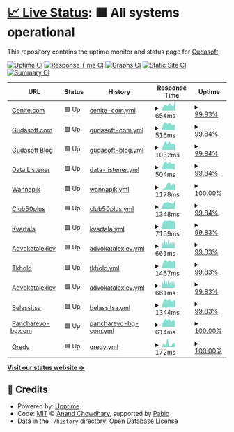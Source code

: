 # [📈 Live Status](https://gudasoft.github.io/upptime): <!--live status--> **🟩 All systems operational**

This repository contains the uptime monitor and status page for [Gudasoft](https://www.gudasoft.com/).

[![Uptime CI](https://github.com/gudasoft/upptime/workflows/Uptime%20CI/badge.svg)](https://github.com/gudasoft/upptime/actions?query=workflow%3A%22Uptime+CI%22)
[![Response Time CI](https://github.com/gudasoft/upptime/workflows/Response%20Time%20CI/badge.svg)](https://github.com/gudasoft/upptime/actions?query=workflow%3A%22Response+Time+CI%22)
[![Graphs CI](https://github.com/gudasoft/upptime/workflows/Graphs%20CI/badge.svg)](https://github.com/gudasoft/upptime/actions?query=workflow%3A%22Graphs+CI%22)
[![Static Site CI](https://github.com/gudasoft/upptime/workflows/Static%20Site%20CI/badge.svg)](https://github.com/gudasoft/upptime/actions?query=workflow%3A%22Static+Site+CI%22)
[![Summary CI](https://github.com/gudasoft/upptime/workflows/Summary%20CI/badge.svg)](https://github.com/gudasoft/upptime/actions?query=workflow%3A%22Summary+CI%22)

<!--start: status pages-->
<!-- This summary is generated by Upptime (https://github.com/upptime/upptime) -->
<!-- Do not edit this manually, your changes will be overwritten -->
<!-- prettier-ignore -->
| URL | Status | History | Response Time | Uptime |
| --- | ------ | ------- | ------------- | ------ |
| <img alt="" src="https://icons.duckduckgo.com/ip3/www.cenite.com.ico" height="13"> [Cenite.com](https://www.cenite.com) | 🟩 Up | [cenite-com.yml](https://github.com/gudasoft/upptime/commits/HEAD/history/cenite-com.yml) | <details><summary><img alt="Response time graph" src="./graphs/cenite-com/response-time-week.png" height="20"> 654ms</summary><br><a href="https://gudasoft.github.io/upptime/history/cenite-com"><img alt="Response time 955" src="https://img.shields.io/endpoint?url=https%3A%2F%2Fraw.githubusercontent.com%2Fgudasoft%2Fupptime%2FHEAD%2Fapi%2Fcenite-com%2Fresponse-time.json"></a><br><a href="https://gudasoft.github.io/upptime/history/cenite-com"><img alt="24-hour response time 861" src="https://img.shields.io/endpoint?url=https%3A%2F%2Fraw.githubusercontent.com%2Fgudasoft%2Fupptime%2FHEAD%2Fapi%2Fcenite-com%2Fresponse-time-day.json"></a><br><a href="https://gudasoft.github.io/upptime/history/cenite-com"><img alt="7-day response time 654" src="https://img.shields.io/endpoint?url=https%3A%2F%2Fraw.githubusercontent.com%2Fgudasoft%2Fupptime%2FHEAD%2Fapi%2Fcenite-com%2Fresponse-time-week.json"></a><br><a href="https://gudasoft.github.io/upptime/history/cenite-com"><img alt="30-day response time 651" src="https://img.shields.io/endpoint?url=https%3A%2F%2Fraw.githubusercontent.com%2Fgudasoft%2Fupptime%2FHEAD%2Fapi%2Fcenite-com%2Fresponse-time-month.json"></a><br><a href="https://gudasoft.github.io/upptime/history/cenite-com"><img alt="1-year response time 955" src="https://img.shields.io/endpoint?url=https%3A%2F%2Fraw.githubusercontent.com%2Fgudasoft%2Fupptime%2FHEAD%2Fapi%2Fcenite-com%2Fresponse-time-year.json"></a></details> | <details><summary><a href="https://gudasoft.github.io/upptime/history/cenite-com">99.83%</a></summary><a href="https://gudasoft.github.io/upptime/history/cenite-com"><img alt="All-time uptime 99.84%" src="https://img.shields.io/endpoint?url=https%3A%2F%2Fraw.githubusercontent.com%2Fgudasoft%2Fupptime%2FHEAD%2Fapi%2Fcenite-com%2Fuptime.json"></a><br><a href="https://gudasoft.github.io/upptime/history/cenite-com"><img alt="24-hour uptime 98.84%" src="https://img.shields.io/endpoint?url=https%3A%2F%2Fraw.githubusercontent.com%2Fgudasoft%2Fupptime%2FHEAD%2Fapi%2Fcenite-com%2Fuptime-day.json"></a><br><a href="https://gudasoft.github.io/upptime/history/cenite-com"><img alt="7-day uptime 99.83%" src="https://img.shields.io/endpoint?url=https%3A%2F%2Fraw.githubusercontent.com%2Fgudasoft%2Fupptime%2FHEAD%2Fapi%2Fcenite-com%2Fuptime-week.json"></a><br><a href="https://gudasoft.github.io/upptime/history/cenite-com"><img alt="30-day uptime 99.76%" src="https://img.shields.io/endpoint?url=https%3A%2F%2Fraw.githubusercontent.com%2Fgudasoft%2Fupptime%2FHEAD%2Fapi%2Fcenite-com%2Fuptime-month.json"></a><br><a href="https://gudasoft.github.io/upptime/history/cenite-com"><img alt="1-year uptime 99.84%" src="https://img.shields.io/endpoint?url=https%3A%2F%2Fraw.githubusercontent.com%2Fgudasoft%2Fupptime%2FHEAD%2Fapi%2Fcenite-com%2Fuptime-year.json"></a></details>
| <img alt="" src="https://icons.duckduckgo.com/ip3/www.gudasoft.com.ico" height="13"> [Gudasoft.com](https://www.gudasoft.com/) | 🟩 Up | [gudasoft-com.yml](https://github.com/gudasoft/upptime/commits/HEAD/history/gudasoft-com.yml) | <details><summary><img alt="Response time graph" src="./graphs/gudasoft-com/response-time-week.png" height="20"> 516ms</summary><br><a href="https://gudasoft.github.io/upptime/history/gudasoft-com"><img alt="Response time 518" src="https://img.shields.io/endpoint?url=https%3A%2F%2Fraw.githubusercontent.com%2Fgudasoft%2Fupptime%2FHEAD%2Fapi%2Fgudasoft-com%2Fresponse-time.json"></a><br><a href="https://gudasoft.github.io/upptime/history/gudasoft-com"><img alt="24-hour response time 517" src="https://img.shields.io/endpoint?url=https%3A%2F%2Fraw.githubusercontent.com%2Fgudasoft%2Fupptime%2FHEAD%2Fapi%2Fgudasoft-com%2Fresponse-time-day.json"></a><br><a href="https://gudasoft.github.io/upptime/history/gudasoft-com"><img alt="7-day response time 516" src="https://img.shields.io/endpoint?url=https%3A%2F%2Fraw.githubusercontent.com%2Fgudasoft%2Fupptime%2FHEAD%2Fapi%2Fgudasoft-com%2Fresponse-time-week.json"></a><br><a href="https://gudasoft.github.io/upptime/history/gudasoft-com"><img alt="30-day response time 524" src="https://img.shields.io/endpoint?url=https%3A%2F%2Fraw.githubusercontent.com%2Fgudasoft%2Fupptime%2FHEAD%2Fapi%2Fgudasoft-com%2Fresponse-time-month.json"></a><br><a href="https://gudasoft.github.io/upptime/history/gudasoft-com"><img alt="1-year response time 518" src="https://img.shields.io/endpoint?url=https%3A%2F%2Fraw.githubusercontent.com%2Fgudasoft%2Fupptime%2FHEAD%2Fapi%2Fgudasoft-com%2Fresponse-time-year.json"></a></details> | <details><summary><a href="https://gudasoft.github.io/upptime/history/gudasoft-com">99.84%</a></summary><a href="https://gudasoft.github.io/upptime/history/gudasoft-com"><img alt="All-time uptime 98.93%" src="https://img.shields.io/endpoint?url=https%3A%2F%2Fraw.githubusercontent.com%2Fgudasoft%2Fupptime%2FHEAD%2Fapi%2Fgudasoft-com%2Fuptime.json"></a><br><a href="https://gudasoft.github.io/upptime/history/gudasoft-com"><img alt="24-hour uptime 98.86%" src="https://img.shields.io/endpoint?url=https%3A%2F%2Fraw.githubusercontent.com%2Fgudasoft%2Fupptime%2FHEAD%2Fapi%2Fgudasoft-com%2Fuptime-day.json"></a><br><a href="https://gudasoft.github.io/upptime/history/gudasoft-com"><img alt="7-day uptime 99.84%" src="https://img.shields.io/endpoint?url=https%3A%2F%2Fraw.githubusercontent.com%2Fgudasoft%2Fupptime%2FHEAD%2Fapi%2Fgudasoft-com%2Fuptime-week.json"></a><br><a href="https://gudasoft.github.io/upptime/history/gudasoft-com"><img alt="30-day uptime 99.76%" src="https://img.shields.io/endpoint?url=https%3A%2F%2Fraw.githubusercontent.com%2Fgudasoft%2Fupptime%2FHEAD%2Fapi%2Fgudasoft-com%2Fuptime-month.json"></a><br><a href="https://gudasoft.github.io/upptime/history/gudasoft-com"><img alt="1-year uptime 98.93%" src="https://img.shields.io/endpoint?url=https%3A%2F%2Fraw.githubusercontent.com%2Fgudasoft%2Fupptime%2FHEAD%2Fapi%2Fgudasoft-com%2Fuptime-year.json"></a></details>
| <img alt="" src="https://icons.duckduckgo.com/ip3/blog.gudasoft.com.ico" height="13"> [Gudasoft Blog](https://blog.gudasoft.com/) | 🟩 Up | [gudasoft-blog.yml](https://github.com/gudasoft/upptime/commits/HEAD/history/gudasoft-blog.yml) | <details><summary><img alt="Response time graph" src="./graphs/gudasoft-blog/response-time-week.png" height="20"> 1032ms</summary><br><a href="https://gudasoft.github.io/upptime/history/gudasoft-blog"><img alt="Response time 997" src="https://img.shields.io/endpoint?url=https%3A%2F%2Fraw.githubusercontent.com%2Fgudasoft%2Fupptime%2FHEAD%2Fapi%2Fgudasoft-blog%2Fresponse-time.json"></a><br><a href="https://gudasoft.github.io/upptime/history/gudasoft-blog"><img alt="24-hour response time 1006" src="https://img.shields.io/endpoint?url=https%3A%2F%2Fraw.githubusercontent.com%2Fgudasoft%2Fupptime%2FHEAD%2Fapi%2Fgudasoft-blog%2Fresponse-time-day.json"></a><br><a href="https://gudasoft.github.io/upptime/history/gudasoft-blog"><img alt="7-day response time 1032" src="https://img.shields.io/endpoint?url=https%3A%2F%2Fraw.githubusercontent.com%2Fgudasoft%2Fupptime%2FHEAD%2Fapi%2Fgudasoft-blog%2Fresponse-time-week.json"></a><br><a href="https://gudasoft.github.io/upptime/history/gudasoft-blog"><img alt="30-day response time 1085" src="https://img.shields.io/endpoint?url=https%3A%2F%2Fraw.githubusercontent.com%2Fgudasoft%2Fupptime%2FHEAD%2Fapi%2Fgudasoft-blog%2Fresponse-time-month.json"></a><br><a href="https://gudasoft.github.io/upptime/history/gudasoft-blog"><img alt="1-year response time 997" src="https://img.shields.io/endpoint?url=https%3A%2F%2Fraw.githubusercontent.com%2Fgudasoft%2Fupptime%2FHEAD%2Fapi%2Fgudasoft-blog%2Fresponse-time-year.json"></a></details> | <details><summary><a href="https://gudasoft.github.io/upptime/history/gudasoft-blog">99.84%</a></summary><a href="https://gudasoft.github.io/upptime/history/gudasoft-blog"><img alt="All-time uptime 99.05%" src="https://img.shields.io/endpoint?url=https%3A%2F%2Fraw.githubusercontent.com%2Fgudasoft%2Fupptime%2FHEAD%2Fapi%2Fgudasoft-blog%2Fuptime.json"></a><br><a href="https://gudasoft.github.io/upptime/history/gudasoft-blog"><img alt="24-hour uptime 98.85%" src="https://img.shields.io/endpoint?url=https%3A%2F%2Fraw.githubusercontent.com%2Fgudasoft%2Fupptime%2FHEAD%2Fapi%2Fgudasoft-blog%2Fuptime-day.json"></a><br><a href="https://gudasoft.github.io/upptime/history/gudasoft-blog"><img alt="7-day uptime 99.84%" src="https://img.shields.io/endpoint?url=https%3A%2F%2Fraw.githubusercontent.com%2Fgudasoft%2Fupptime%2FHEAD%2Fapi%2Fgudasoft-blog%2Fuptime-week.json"></a><br><a href="https://gudasoft.github.io/upptime/history/gudasoft-blog"><img alt="30-day uptime 99.76%" src="https://img.shields.io/endpoint?url=https%3A%2F%2Fraw.githubusercontent.com%2Fgudasoft%2Fupptime%2FHEAD%2Fapi%2Fgudasoft-blog%2Fuptime-month.json"></a><br><a href="https://gudasoft.github.io/upptime/history/gudasoft-blog"><img alt="1-year uptime 99.05%" src="https://img.shields.io/endpoint?url=https%3A%2F%2Fraw.githubusercontent.com%2Fgudasoft%2Fupptime%2FHEAD%2Fapi%2Fgudasoft-blog%2Fuptime-year.json"></a></details>
| <img alt="" src="https://icons.duckduckgo.com/ip3/data-listener.gudasoft.com.ico" height="13"> [Data Listener](https://data-listener.gudasoft.com/) | 🟩 Up | [data-listener.yml](https://github.com/gudasoft/upptime/commits/HEAD/history/data-listener.yml) | <details><summary><img alt="Response time graph" src="./graphs/data-listener/response-time-week.png" height="20"> 504ms</summary><br><a href="https://gudasoft.github.io/upptime/history/data-listener"><img alt="Response time 494" src="https://img.shields.io/endpoint?url=https%3A%2F%2Fraw.githubusercontent.com%2Fgudasoft%2Fupptime%2FHEAD%2Fapi%2Fdata-listener%2Fresponse-time.json"></a><br><a href="https://gudasoft.github.io/upptime/history/data-listener"><img alt="24-hour response time 525" src="https://img.shields.io/endpoint?url=https%3A%2F%2Fraw.githubusercontent.com%2Fgudasoft%2Fupptime%2FHEAD%2Fapi%2Fdata-listener%2Fresponse-time-day.json"></a><br><a href="https://gudasoft.github.io/upptime/history/data-listener"><img alt="7-day response time 504" src="https://img.shields.io/endpoint?url=https%3A%2F%2Fraw.githubusercontent.com%2Fgudasoft%2Fupptime%2FHEAD%2Fapi%2Fdata-listener%2Fresponse-time-week.json"></a><br><a href="https://gudasoft.github.io/upptime/history/data-listener"><img alt="30-day response time 508" src="https://img.shields.io/endpoint?url=https%3A%2F%2Fraw.githubusercontent.com%2Fgudasoft%2Fupptime%2FHEAD%2Fapi%2Fdata-listener%2Fresponse-time-month.json"></a><br><a href="https://gudasoft.github.io/upptime/history/data-listener"><img alt="1-year response time 494" src="https://img.shields.io/endpoint?url=https%3A%2F%2Fraw.githubusercontent.com%2Fgudasoft%2Fupptime%2FHEAD%2Fapi%2Fdata-listener%2Fresponse-time-year.json"></a></details> | <details><summary><a href="https://gudasoft.github.io/upptime/history/data-listener">99.84%</a></summary><a href="https://gudasoft.github.io/upptime/history/data-listener"><img alt="All-time uptime 99.05%" src="https://img.shields.io/endpoint?url=https%3A%2F%2Fraw.githubusercontent.com%2Fgudasoft%2Fupptime%2FHEAD%2Fapi%2Fdata-listener%2Fuptime.json"></a><br><a href="https://gudasoft.github.io/upptime/history/data-listener"><img alt="24-hour uptime 98.85%" src="https://img.shields.io/endpoint?url=https%3A%2F%2Fraw.githubusercontent.com%2Fgudasoft%2Fupptime%2FHEAD%2Fapi%2Fdata-listener%2Fuptime-day.json"></a><br><a href="https://gudasoft.github.io/upptime/history/data-listener"><img alt="7-day uptime 99.84%" src="https://img.shields.io/endpoint?url=https%3A%2F%2Fraw.githubusercontent.com%2Fgudasoft%2Fupptime%2FHEAD%2Fapi%2Fdata-listener%2Fuptime-week.json"></a><br><a href="https://gudasoft.github.io/upptime/history/data-listener"><img alt="30-day uptime 99.76%" src="https://img.shields.io/endpoint?url=https%3A%2F%2Fraw.githubusercontent.com%2Fgudasoft%2Fupptime%2FHEAD%2Fapi%2Fdata-listener%2Fuptime-month.json"></a><br><a href="https://gudasoft.github.io/upptime/history/data-listener"><img alt="1-year uptime 99.05%" src="https://img.shields.io/endpoint?url=https%3A%2F%2Fraw.githubusercontent.com%2Fgudasoft%2Fupptime%2FHEAD%2Fapi%2Fdata-listener%2Fuptime-year.json"></a></details>
| <img alt="" src="https://icons.duckduckgo.com/ip3/www.wannapik.com.ico" height="13"> [Wannapik](https://www.wannapik.com/) | 🟩 Up | [wannapik.yml](https://github.com/gudasoft/upptime/commits/HEAD/history/wannapik.yml) | <details><summary><img alt="Response time graph" src="./graphs/wannapik/response-time-week.png" height="20"> 1178ms</summary><br><a href="https://gudasoft.github.io/upptime/history/wannapik"><img alt="Response time 3672" src="https://img.shields.io/endpoint?url=https%3A%2F%2Fraw.githubusercontent.com%2Fgudasoft%2Fupptime%2FHEAD%2Fapi%2Fwannapik%2Fresponse-time.json"></a><br><a href="https://gudasoft.github.io/upptime/history/wannapik"><img alt="24-hour response time 1204" src="https://img.shields.io/endpoint?url=https%3A%2F%2Fraw.githubusercontent.com%2Fgudasoft%2Fupptime%2FHEAD%2Fapi%2Fwannapik%2Fresponse-time-day.json"></a><br><a href="https://gudasoft.github.io/upptime/history/wannapik"><img alt="7-day response time 1178" src="https://img.shields.io/endpoint?url=https%3A%2F%2Fraw.githubusercontent.com%2Fgudasoft%2Fupptime%2FHEAD%2Fapi%2Fwannapik%2Fresponse-time-week.json"></a><br><a href="https://gudasoft.github.io/upptime/history/wannapik"><img alt="30-day response time 1358" src="https://img.shields.io/endpoint?url=https%3A%2F%2Fraw.githubusercontent.com%2Fgudasoft%2Fupptime%2FHEAD%2Fapi%2Fwannapik%2Fresponse-time-month.json"></a><br><a href="https://gudasoft.github.io/upptime/history/wannapik"><img alt="1-year response time 3672" src="https://img.shields.io/endpoint?url=https%3A%2F%2Fraw.githubusercontent.com%2Fgudasoft%2Fupptime%2FHEAD%2Fapi%2Fwannapik%2Fresponse-time-year.json"></a></details> | <details><summary><a href="https://gudasoft.github.io/upptime/history/wannapik">100.00%</a></summary><a href="https://gudasoft.github.io/upptime/history/wannapik"><img alt="All-time uptime 99.70%" src="https://img.shields.io/endpoint?url=https%3A%2F%2Fraw.githubusercontent.com%2Fgudasoft%2Fupptime%2FHEAD%2Fapi%2Fwannapik%2Fuptime.json"></a><br><a href="https://gudasoft.github.io/upptime/history/wannapik"><img alt="24-hour uptime 100.00%" src="https://img.shields.io/endpoint?url=https%3A%2F%2Fraw.githubusercontent.com%2Fgudasoft%2Fupptime%2FHEAD%2Fapi%2Fwannapik%2Fuptime-day.json"></a><br><a href="https://gudasoft.github.io/upptime/history/wannapik"><img alt="7-day uptime 100.00%" src="https://img.shields.io/endpoint?url=https%3A%2F%2Fraw.githubusercontent.com%2Fgudasoft%2Fupptime%2FHEAD%2Fapi%2Fwannapik%2Fuptime-week.json"></a><br><a href="https://gudasoft.github.io/upptime/history/wannapik"><img alt="30-day uptime 100.00%" src="https://img.shields.io/endpoint?url=https%3A%2F%2Fraw.githubusercontent.com%2Fgudasoft%2Fupptime%2FHEAD%2Fapi%2Fwannapik%2Fuptime-month.json"></a><br><a href="https://gudasoft.github.io/upptime/history/wannapik"><img alt="1-year uptime 99.70%" src="https://img.shields.io/endpoint?url=https%3A%2F%2Fraw.githubusercontent.com%2Fgudasoft%2Fupptime%2FHEAD%2Fapi%2Fwannapik%2Fuptime-year.json"></a></details>
| <img alt="" src="https://icons.duckduckgo.com/ip3/club50plus.bg.ico" height="13"> [Club50plus](https://club50plus.bg/) | 🟩 Up | [club50plus.yml](https://github.com/gudasoft/upptime/commits/HEAD/history/club50plus.yml) | <details><summary><img alt="Response time graph" src="./graphs/club50plus/response-time-week.png" height="20"> 1348ms</summary><br><a href="https://gudasoft.github.io/upptime/history/club50plus"><img alt="Response time 1508" src="https://img.shields.io/endpoint?url=https%3A%2F%2Fraw.githubusercontent.com%2Fgudasoft%2Fupptime%2FHEAD%2Fapi%2Fclub50plus%2Fresponse-time.json"></a><br><a href="https://gudasoft.github.io/upptime/history/club50plus"><img alt="24-hour response time 1329" src="https://img.shields.io/endpoint?url=https%3A%2F%2Fraw.githubusercontent.com%2Fgudasoft%2Fupptime%2FHEAD%2Fapi%2Fclub50plus%2Fresponse-time-day.json"></a><br><a href="https://gudasoft.github.io/upptime/history/club50plus"><img alt="7-day response time 1348" src="https://img.shields.io/endpoint?url=https%3A%2F%2Fraw.githubusercontent.com%2Fgudasoft%2Fupptime%2FHEAD%2Fapi%2Fclub50plus%2Fresponse-time-week.json"></a><br><a href="https://gudasoft.github.io/upptime/history/club50plus"><img alt="30-day response time 1574" src="https://img.shields.io/endpoint?url=https%3A%2F%2Fraw.githubusercontent.com%2Fgudasoft%2Fupptime%2FHEAD%2Fapi%2Fclub50plus%2Fresponse-time-month.json"></a><br><a href="https://gudasoft.github.io/upptime/history/club50plus"><img alt="1-year response time 1508" src="https://img.shields.io/endpoint?url=https%3A%2F%2Fraw.githubusercontent.com%2Fgudasoft%2Fupptime%2FHEAD%2Fapi%2Fclub50plus%2Fresponse-time-year.json"></a></details> | <details><summary><a href="https://gudasoft.github.io/upptime/history/club50plus">99.84%</a></summary><a href="https://gudasoft.github.io/upptime/history/club50plus"><img alt="All-time uptime 99.83%" src="https://img.shields.io/endpoint?url=https%3A%2F%2Fraw.githubusercontent.com%2Fgudasoft%2Fupptime%2FHEAD%2Fapi%2Fclub50plus%2Fuptime.json"></a><br><a href="https://gudasoft.github.io/upptime/history/club50plus"><img alt="24-hour uptime 98.85%" src="https://img.shields.io/endpoint?url=https%3A%2F%2Fraw.githubusercontent.com%2Fgudasoft%2Fupptime%2FHEAD%2Fapi%2Fclub50plus%2Fuptime-day.json"></a><br><a href="https://gudasoft.github.io/upptime/history/club50plus"><img alt="7-day uptime 99.84%" src="https://img.shields.io/endpoint?url=https%3A%2F%2Fraw.githubusercontent.com%2Fgudasoft%2Fupptime%2FHEAD%2Fapi%2Fclub50plus%2Fuptime-week.json"></a><br><a href="https://gudasoft.github.io/upptime/history/club50plus"><img alt="30-day uptime 99.76%" src="https://img.shields.io/endpoint?url=https%3A%2F%2Fraw.githubusercontent.com%2Fgudasoft%2Fupptime%2FHEAD%2Fapi%2Fclub50plus%2Fuptime-month.json"></a><br><a href="https://gudasoft.github.io/upptime/history/club50plus"><img alt="1-year uptime 99.83%" src="https://img.shields.io/endpoint?url=https%3A%2F%2Fraw.githubusercontent.com%2Fgudasoft%2Fupptime%2FHEAD%2Fapi%2Fclub50plus%2Fuptime-year.json"></a></details>
| <img alt="" src="https://icons.duckduckgo.com/ip3/www.kvartala.bg.ico" height="13"> [Kvartala](https://www.kvartala.bg/) | 🟩 Up | [kvartala.yml](https://github.com/gudasoft/upptime/commits/HEAD/history/kvartala.yml) | <details><summary><img alt="Response time graph" src="./graphs/kvartala/response-time-week.png" height="20"> 7169ms</summary><br><a href="https://gudasoft.github.io/upptime/history/kvartala"><img alt="Response time 7339" src="https://img.shields.io/endpoint?url=https%3A%2F%2Fraw.githubusercontent.com%2Fgudasoft%2Fupptime%2FHEAD%2Fapi%2Fkvartala%2Fresponse-time.json"></a><br><a href="https://gudasoft.github.io/upptime/history/kvartala"><img alt="24-hour response time 7349" src="https://img.shields.io/endpoint?url=https%3A%2F%2Fraw.githubusercontent.com%2Fgudasoft%2Fupptime%2FHEAD%2Fapi%2Fkvartala%2Fresponse-time-day.json"></a><br><a href="https://gudasoft.github.io/upptime/history/kvartala"><img alt="7-day response time 7169" src="https://img.shields.io/endpoint?url=https%3A%2F%2Fraw.githubusercontent.com%2Fgudasoft%2Fupptime%2FHEAD%2Fapi%2Fkvartala%2Fresponse-time-week.json"></a><br><a href="https://gudasoft.github.io/upptime/history/kvartala"><img alt="30-day response time 7695" src="https://img.shields.io/endpoint?url=https%3A%2F%2Fraw.githubusercontent.com%2Fgudasoft%2Fupptime%2FHEAD%2Fapi%2Fkvartala%2Fresponse-time-month.json"></a><br><a href="https://gudasoft.github.io/upptime/history/kvartala"><img alt="1-year response time 7339" src="https://img.shields.io/endpoint?url=https%3A%2F%2Fraw.githubusercontent.com%2Fgudasoft%2Fupptime%2FHEAD%2Fapi%2Fkvartala%2Fresponse-time-year.json"></a></details> | <details><summary><a href="https://gudasoft.github.io/upptime/history/kvartala">99.83%</a></summary><a href="https://gudasoft.github.io/upptime/history/kvartala"><img alt="All-time uptime 99.87%" src="https://img.shields.io/endpoint?url=https%3A%2F%2Fraw.githubusercontent.com%2Fgudasoft%2Fupptime%2FHEAD%2Fapi%2Fkvartala%2Fuptime.json"></a><br><a href="https://gudasoft.github.io/upptime/history/kvartala"><img alt="24-hour uptime 98.84%" src="https://img.shields.io/endpoint?url=https%3A%2F%2Fraw.githubusercontent.com%2Fgudasoft%2Fupptime%2FHEAD%2Fapi%2Fkvartala%2Fuptime-day.json"></a><br><a href="https://gudasoft.github.io/upptime/history/kvartala"><img alt="7-day uptime 99.83%" src="https://img.shields.io/endpoint?url=https%3A%2F%2Fraw.githubusercontent.com%2Fgudasoft%2Fupptime%2FHEAD%2Fapi%2Fkvartala%2Fuptime-week.json"></a><br><a href="https://gudasoft.github.io/upptime/history/kvartala"><img alt="30-day uptime 99.96%" src="https://img.shields.io/endpoint?url=https%3A%2F%2Fraw.githubusercontent.com%2Fgudasoft%2Fupptime%2FHEAD%2Fapi%2Fkvartala%2Fuptime-month.json"></a><br><a href="https://gudasoft.github.io/upptime/history/kvartala"><img alt="1-year uptime 99.87%" src="https://img.shields.io/endpoint?url=https%3A%2F%2Fraw.githubusercontent.com%2Fgudasoft%2Fupptime%2FHEAD%2Fapi%2Fkvartala%2Fuptime-year.json"></a></details>
| <img alt="" src="https://icons.duckduckgo.com/ip3/advokatalexiev.com.ico" height="13"> [Advokatalexiev](https://advokatalexiev.com/) | 🟩 Up | [advokatalexiev.yml](https://github.com/gudasoft/upptime/commits/HEAD/history/advokatalexiev.yml) | <details><summary><img alt="Response time graph" src="./graphs/advokatalexiev/response-time-week.png" height="20"> 661ms</summary><br><a href="https://gudasoft.github.io/upptime/history/advokatalexiev"><img alt="Response time 660" src="https://img.shields.io/endpoint?url=https%3A%2F%2Fraw.githubusercontent.com%2Fgudasoft%2Fupptime%2FHEAD%2Fapi%2Fadvokatalexiev%2Fresponse-time.json"></a><br><a href="https://gudasoft.github.io/upptime/history/advokatalexiev"><img alt="24-hour response time 704" src="https://img.shields.io/endpoint?url=https%3A%2F%2Fraw.githubusercontent.com%2Fgudasoft%2Fupptime%2FHEAD%2Fapi%2Fadvokatalexiev%2Fresponse-time-day.json"></a><br><a href="https://gudasoft.github.io/upptime/history/advokatalexiev"><img alt="7-day response time 661" src="https://img.shields.io/endpoint?url=https%3A%2F%2Fraw.githubusercontent.com%2Fgudasoft%2Fupptime%2FHEAD%2Fapi%2Fadvokatalexiev%2Fresponse-time-week.json"></a><br><a href="https://gudasoft.github.io/upptime/history/advokatalexiev"><img alt="30-day response time 677" src="https://img.shields.io/endpoint?url=https%3A%2F%2Fraw.githubusercontent.com%2Fgudasoft%2Fupptime%2FHEAD%2Fapi%2Fadvokatalexiev%2Fresponse-time-month.json"></a><br><a href="https://gudasoft.github.io/upptime/history/advokatalexiev"><img alt="1-year response time 660" src="https://img.shields.io/endpoint?url=https%3A%2F%2Fraw.githubusercontent.com%2Fgudasoft%2Fupptime%2FHEAD%2Fapi%2Fadvokatalexiev%2Fresponse-time-year.json"></a></details> | <details><summary><a href="https://gudasoft.github.io/upptime/history/advokatalexiev">99.83%</a></summary><a href="https://gudasoft.github.io/upptime/history/advokatalexiev"><img alt="All-time uptime 99.83%" src="https://img.shields.io/endpoint?url=https%3A%2F%2Fraw.githubusercontent.com%2Fgudasoft%2Fupptime%2FHEAD%2Fapi%2Fadvokatalexiev%2Fuptime.json"></a><br><a href="https://gudasoft.github.io/upptime/history/advokatalexiev"><img alt="24-hour uptime 98.84%" src="https://img.shields.io/endpoint?url=https%3A%2F%2Fraw.githubusercontent.com%2Fgudasoft%2Fupptime%2FHEAD%2Fapi%2Fadvokatalexiev%2Fuptime-day.json"></a><br><a href="https://gudasoft.github.io/upptime/history/advokatalexiev"><img alt="7-day uptime 99.83%" src="https://img.shields.io/endpoint?url=https%3A%2F%2Fraw.githubusercontent.com%2Fgudasoft%2Fupptime%2FHEAD%2Fapi%2Fadvokatalexiev%2Fuptime-week.json"></a><br><a href="https://gudasoft.github.io/upptime/history/advokatalexiev"><img alt="30-day uptime 99.76%" src="https://img.shields.io/endpoint?url=https%3A%2F%2Fraw.githubusercontent.com%2Fgudasoft%2Fupptime%2FHEAD%2Fapi%2Fadvokatalexiev%2Fuptime-month.json"></a><br><a href="https://gudasoft.github.io/upptime/history/advokatalexiev"><img alt="1-year uptime 99.83%" src="https://img.shields.io/endpoint?url=https%3A%2F%2Fraw.githubusercontent.com%2Fgudasoft%2Fupptime%2FHEAD%2Fapi%2Fadvokatalexiev%2Fuptime-year.json"></a></details>
| <img alt="" src="https://icons.duckduckgo.com/ip3/tkhold.com.ico" height="13"> [Tkhold](http://tkhold.com) | 🟩 Up | [tkhold.yml](https://github.com/gudasoft/upptime/commits/HEAD/history/tkhold.yml) | <details><summary><img alt="Response time graph" src="./graphs/tkhold/response-time-week.png" height="20"> 1467ms</summary><br><a href="https://gudasoft.github.io/upptime/history/tkhold"><img alt="Response time 1450" src="https://img.shields.io/endpoint?url=https%3A%2F%2Fraw.githubusercontent.com%2Fgudasoft%2Fupptime%2FHEAD%2Fapi%2Ftkhold%2Fresponse-time.json"></a><br><a href="https://gudasoft.github.io/upptime/history/tkhold"><img alt="24-hour response time 1510" src="https://img.shields.io/endpoint?url=https%3A%2F%2Fraw.githubusercontent.com%2Fgudasoft%2Fupptime%2FHEAD%2Fapi%2Ftkhold%2Fresponse-time-day.json"></a><br><a href="https://gudasoft.github.io/upptime/history/tkhold"><img alt="7-day response time 1467" src="https://img.shields.io/endpoint?url=https%3A%2F%2Fraw.githubusercontent.com%2Fgudasoft%2Fupptime%2FHEAD%2Fapi%2Ftkhold%2Fresponse-time-week.json"></a><br><a href="https://gudasoft.github.io/upptime/history/tkhold"><img alt="30-day response time 1478" src="https://img.shields.io/endpoint?url=https%3A%2F%2Fraw.githubusercontent.com%2Fgudasoft%2Fupptime%2FHEAD%2Fapi%2Ftkhold%2Fresponse-time-month.json"></a><br><a href="https://gudasoft.github.io/upptime/history/tkhold"><img alt="1-year response time 1450" src="https://img.shields.io/endpoint?url=https%3A%2F%2Fraw.githubusercontent.com%2Fgudasoft%2Fupptime%2FHEAD%2Fapi%2Ftkhold%2Fresponse-time-year.json"></a></details> | <details><summary><a href="https://gudasoft.github.io/upptime/history/tkhold">99.83%</a></summary><a href="https://gudasoft.github.io/upptime/history/tkhold"><img alt="All-time uptime 99.83%" src="https://img.shields.io/endpoint?url=https%3A%2F%2Fraw.githubusercontent.com%2Fgudasoft%2Fupptime%2FHEAD%2Fapi%2Ftkhold%2Fuptime.json"></a><br><a href="https://gudasoft.github.io/upptime/history/tkhold"><img alt="24-hour uptime 98.84%" src="https://img.shields.io/endpoint?url=https%3A%2F%2Fraw.githubusercontent.com%2Fgudasoft%2Fupptime%2FHEAD%2Fapi%2Ftkhold%2Fuptime-day.json"></a><br><a href="https://gudasoft.github.io/upptime/history/tkhold"><img alt="7-day uptime 99.83%" src="https://img.shields.io/endpoint?url=https%3A%2F%2Fraw.githubusercontent.com%2Fgudasoft%2Fupptime%2FHEAD%2Fapi%2Ftkhold%2Fuptime-week.json"></a><br><a href="https://gudasoft.github.io/upptime/history/tkhold"><img alt="30-day uptime 99.76%" src="https://img.shields.io/endpoint?url=https%3A%2F%2Fraw.githubusercontent.com%2Fgudasoft%2Fupptime%2FHEAD%2Fapi%2Ftkhold%2Fuptime-month.json"></a><br><a href="https://gudasoft.github.io/upptime/history/tkhold"><img alt="1-year uptime 99.83%" src="https://img.shields.io/endpoint?url=https%3A%2F%2Fraw.githubusercontent.com%2Fgudasoft%2Fupptime%2FHEAD%2Fapi%2Ftkhold%2Fuptime-year.json"></a></details>
| <img alt="" src="https://icons.duckduckgo.com/ip3/advokatalexiev.com.ico" height="13"> [Advokatalexiev](https://advokatalexiev.com/) | 🟩 Up | [advokatalexiev.yml](https://github.com/gudasoft/upptime/commits/HEAD/history/advokatalexiev.yml) | <details><summary><img alt="Response time graph" src="./graphs/advokatalexiev/response-time-week.png" height="20"> 661ms</summary><br><a href="https://gudasoft.github.io/upptime/history/advokatalexiev"><img alt="Response time 660" src="https://img.shields.io/endpoint?url=https%3A%2F%2Fraw.githubusercontent.com%2Fgudasoft%2Fupptime%2FHEAD%2Fapi%2Fadvokatalexiev%2Fresponse-time.json"></a><br><a href="https://gudasoft.github.io/upptime/history/advokatalexiev"><img alt="24-hour response time 704" src="https://img.shields.io/endpoint?url=https%3A%2F%2Fraw.githubusercontent.com%2Fgudasoft%2Fupptime%2FHEAD%2Fapi%2Fadvokatalexiev%2Fresponse-time-day.json"></a><br><a href="https://gudasoft.github.io/upptime/history/advokatalexiev"><img alt="7-day response time 661" src="https://img.shields.io/endpoint?url=https%3A%2F%2Fraw.githubusercontent.com%2Fgudasoft%2Fupptime%2FHEAD%2Fapi%2Fadvokatalexiev%2Fresponse-time-week.json"></a><br><a href="https://gudasoft.github.io/upptime/history/advokatalexiev"><img alt="30-day response time 677" src="https://img.shields.io/endpoint?url=https%3A%2F%2Fraw.githubusercontent.com%2Fgudasoft%2Fupptime%2FHEAD%2Fapi%2Fadvokatalexiev%2Fresponse-time-month.json"></a><br><a href="https://gudasoft.github.io/upptime/history/advokatalexiev"><img alt="1-year response time 660" src="https://img.shields.io/endpoint?url=https%3A%2F%2Fraw.githubusercontent.com%2Fgudasoft%2Fupptime%2FHEAD%2Fapi%2Fadvokatalexiev%2Fresponse-time-year.json"></a></details> | <details><summary><a href="https://gudasoft.github.io/upptime/history/advokatalexiev">99.83%</a></summary><a href="https://gudasoft.github.io/upptime/history/advokatalexiev"><img alt="All-time uptime 99.83%" src="https://img.shields.io/endpoint?url=https%3A%2F%2Fraw.githubusercontent.com%2Fgudasoft%2Fupptime%2FHEAD%2Fapi%2Fadvokatalexiev%2Fuptime.json"></a><br><a href="https://gudasoft.github.io/upptime/history/advokatalexiev"><img alt="24-hour uptime 98.84%" src="https://img.shields.io/endpoint?url=https%3A%2F%2Fraw.githubusercontent.com%2Fgudasoft%2Fupptime%2FHEAD%2Fapi%2Fadvokatalexiev%2Fuptime-day.json"></a><br><a href="https://gudasoft.github.io/upptime/history/advokatalexiev"><img alt="7-day uptime 99.83%" src="https://img.shields.io/endpoint?url=https%3A%2F%2Fraw.githubusercontent.com%2Fgudasoft%2Fupptime%2FHEAD%2Fapi%2Fadvokatalexiev%2Fuptime-week.json"></a><br><a href="https://gudasoft.github.io/upptime/history/advokatalexiev"><img alt="30-day uptime 99.76%" src="https://img.shields.io/endpoint?url=https%3A%2F%2Fraw.githubusercontent.com%2Fgudasoft%2Fupptime%2FHEAD%2Fapi%2Fadvokatalexiev%2Fuptime-month.json"></a><br><a href="https://gudasoft.github.io/upptime/history/advokatalexiev"><img alt="1-year uptime 99.83%" src="https://img.shields.io/endpoint?url=https%3A%2F%2Fraw.githubusercontent.com%2Fgudasoft%2Fupptime%2FHEAD%2Fapi%2Fadvokatalexiev%2Fuptime-year.json"></a></details>
| <img alt="" src="https://icons.duckduckgo.com/ip3/belassitsa.com.ico" height="13"> [Belassitsa](http://belassitsa.com/) | 🟩 Up | [belassitsa.yml](https://github.com/gudasoft/upptime/commits/HEAD/history/belassitsa.yml) | <details><summary><img alt="Response time graph" src="./graphs/belassitsa/response-time-week.png" height="20"> 1344ms</summary><br><a href="https://gudasoft.github.io/upptime/history/belassitsa"><img alt="Response time 1350" src="https://img.shields.io/endpoint?url=https%3A%2F%2Fraw.githubusercontent.com%2Fgudasoft%2Fupptime%2FHEAD%2Fapi%2Fbelassitsa%2Fresponse-time.json"></a><br><a href="https://gudasoft.github.io/upptime/history/belassitsa"><img alt="24-hour response time 1462" src="https://img.shields.io/endpoint?url=https%3A%2F%2Fraw.githubusercontent.com%2Fgudasoft%2Fupptime%2FHEAD%2Fapi%2Fbelassitsa%2Fresponse-time-day.json"></a><br><a href="https://gudasoft.github.io/upptime/history/belassitsa"><img alt="7-day response time 1344" src="https://img.shields.io/endpoint?url=https%3A%2F%2Fraw.githubusercontent.com%2Fgudasoft%2Fupptime%2FHEAD%2Fapi%2Fbelassitsa%2Fresponse-time-week.json"></a><br><a href="https://gudasoft.github.io/upptime/history/belassitsa"><img alt="30-day response time 1400" src="https://img.shields.io/endpoint?url=https%3A%2F%2Fraw.githubusercontent.com%2Fgudasoft%2Fupptime%2FHEAD%2Fapi%2Fbelassitsa%2Fresponse-time-month.json"></a><br><a href="https://gudasoft.github.io/upptime/history/belassitsa"><img alt="1-year response time 1350" src="https://img.shields.io/endpoint?url=https%3A%2F%2Fraw.githubusercontent.com%2Fgudasoft%2Fupptime%2FHEAD%2Fapi%2Fbelassitsa%2Fresponse-time-year.json"></a></details> | <details><summary><a href="https://gudasoft.github.io/upptime/history/belassitsa">99.83%</a></summary><a href="https://gudasoft.github.io/upptime/history/belassitsa"><img alt="All-time uptime 99.83%" src="https://img.shields.io/endpoint?url=https%3A%2F%2Fraw.githubusercontent.com%2Fgudasoft%2Fupptime%2FHEAD%2Fapi%2Fbelassitsa%2Fuptime.json"></a><br><a href="https://gudasoft.github.io/upptime/history/belassitsa"><img alt="24-hour uptime 98.84%" src="https://img.shields.io/endpoint?url=https%3A%2F%2Fraw.githubusercontent.com%2Fgudasoft%2Fupptime%2FHEAD%2Fapi%2Fbelassitsa%2Fuptime-day.json"></a><br><a href="https://gudasoft.github.io/upptime/history/belassitsa"><img alt="7-day uptime 99.83%" src="https://img.shields.io/endpoint?url=https%3A%2F%2Fraw.githubusercontent.com%2Fgudasoft%2Fupptime%2FHEAD%2Fapi%2Fbelassitsa%2Fuptime-week.json"></a><br><a href="https://gudasoft.github.io/upptime/history/belassitsa"><img alt="30-day uptime 99.77%" src="https://img.shields.io/endpoint?url=https%3A%2F%2Fraw.githubusercontent.com%2Fgudasoft%2Fupptime%2FHEAD%2Fapi%2Fbelassitsa%2Fuptime-month.json"></a><br><a href="https://gudasoft.github.io/upptime/history/belassitsa"><img alt="1-year uptime 99.83%" src="https://img.shields.io/endpoint?url=https%3A%2F%2Fraw.githubusercontent.com%2Fgudasoft%2Fupptime%2FHEAD%2Fapi%2Fbelassitsa%2Fuptime-year.json"></a></details>
| <img alt="" src="https://icons.duckduckgo.com/ip3/www.pancharevo-bg.com.ico" height="13"> [Pancharevo-bg.com](https://www.pancharevo-bg.com/) | 🟩 Up | [pancharevo-bg-com.yml](https://github.com/gudasoft/upptime/commits/HEAD/history/pancharevo-bg-com.yml) | <details><summary><img alt="Response time graph" src="./graphs/pancharevo-bg-com/response-time-week.png" height="20"> 614ms</summary><br><a href="https://gudasoft.github.io/upptime/history/pancharevo-bg-com"><img alt="Response time 587" src="https://img.shields.io/endpoint?url=https%3A%2F%2Fraw.githubusercontent.com%2Fgudasoft%2Fupptime%2FHEAD%2Fapi%2Fpancharevo-bg-com%2Fresponse-time.json"></a><br><a href="https://gudasoft.github.io/upptime/history/pancharevo-bg-com"><img alt="24-hour response time 566" src="https://img.shields.io/endpoint?url=https%3A%2F%2Fraw.githubusercontent.com%2Fgudasoft%2Fupptime%2FHEAD%2Fapi%2Fpancharevo-bg-com%2Fresponse-time-day.json"></a><br><a href="https://gudasoft.github.io/upptime/history/pancharevo-bg-com"><img alt="7-day response time 614" src="https://img.shields.io/endpoint?url=https%3A%2F%2Fraw.githubusercontent.com%2Fgudasoft%2Fupptime%2FHEAD%2Fapi%2Fpancharevo-bg-com%2Fresponse-time-week.json"></a><br><a href="https://gudasoft.github.io/upptime/history/pancharevo-bg-com"><img alt="30-day response time 645" src="https://img.shields.io/endpoint?url=https%3A%2F%2Fraw.githubusercontent.com%2Fgudasoft%2Fupptime%2FHEAD%2Fapi%2Fpancharevo-bg-com%2Fresponse-time-month.json"></a><br><a href="https://gudasoft.github.io/upptime/history/pancharevo-bg-com"><img alt="1-year response time 587" src="https://img.shields.io/endpoint?url=https%3A%2F%2Fraw.githubusercontent.com%2Fgudasoft%2Fupptime%2FHEAD%2Fapi%2Fpancharevo-bg-com%2Fresponse-time-year.json"></a></details> | <details><summary><a href="https://gudasoft.github.io/upptime/history/pancharevo-bg-com">100.00%</a></summary><a href="https://gudasoft.github.io/upptime/history/pancharevo-bg-com"><img alt="All-time uptime 99.85%" src="https://img.shields.io/endpoint?url=https%3A%2F%2Fraw.githubusercontent.com%2Fgudasoft%2Fupptime%2FHEAD%2Fapi%2Fpancharevo-bg-com%2Fuptime.json"></a><br><a href="https://gudasoft.github.io/upptime/history/pancharevo-bg-com"><img alt="24-hour uptime 100.00%" src="https://img.shields.io/endpoint?url=https%3A%2F%2Fraw.githubusercontent.com%2Fgudasoft%2Fupptime%2FHEAD%2Fapi%2Fpancharevo-bg-com%2Fuptime-day.json"></a><br><a href="https://gudasoft.github.io/upptime/history/pancharevo-bg-com"><img alt="7-day uptime 100.00%" src="https://img.shields.io/endpoint?url=https%3A%2F%2Fraw.githubusercontent.com%2Fgudasoft%2Fupptime%2FHEAD%2Fapi%2Fpancharevo-bg-com%2Fuptime-week.json"></a><br><a href="https://gudasoft.github.io/upptime/history/pancharevo-bg-com"><img alt="30-day uptime 99.66%" src="https://img.shields.io/endpoint?url=https%3A%2F%2Fraw.githubusercontent.com%2Fgudasoft%2Fupptime%2FHEAD%2Fapi%2Fpancharevo-bg-com%2Fuptime-month.json"></a><br><a href="https://gudasoft.github.io/upptime/history/pancharevo-bg-com"><img alt="1-year uptime 99.85%" src="https://img.shields.io/endpoint?url=https%3A%2F%2Fraw.githubusercontent.com%2Fgudasoft%2Fupptime%2FHEAD%2Fapi%2Fpancharevo-bg-com%2Fuptime-year.json"></a></details>
| <img alt="" src="https://icons.duckduckgo.com/ip3/new.qredy.com.ico" height="13"> [Qredy](https://new.qredy.com/) | 🟩 Up | [qredy.yml](https://github.com/gudasoft/upptime/commits/HEAD/history/qredy.yml) | <details><summary><img alt="Response time graph" src="./graphs/qredy/response-time-week.png" height="20"> 172ms</summary><br><a href="https://gudasoft.github.io/upptime/history/qredy"><img alt="Response time 245" src="https://img.shields.io/endpoint?url=https%3A%2F%2Fraw.githubusercontent.com%2Fgudasoft%2Fupptime%2FHEAD%2Fapi%2Fqredy%2Fresponse-time.json"></a><br><a href="https://gudasoft.github.io/upptime/history/qredy"><img alt="24-hour response time 208" src="https://img.shields.io/endpoint?url=https%3A%2F%2Fraw.githubusercontent.com%2Fgudasoft%2Fupptime%2FHEAD%2Fapi%2Fqredy%2Fresponse-time-day.json"></a><br><a href="https://gudasoft.github.io/upptime/history/qredy"><img alt="7-day response time 172" src="https://img.shields.io/endpoint?url=https%3A%2F%2Fraw.githubusercontent.com%2Fgudasoft%2Fupptime%2FHEAD%2Fapi%2Fqredy%2Fresponse-time-week.json"></a><br><a href="https://gudasoft.github.io/upptime/history/qredy"><img alt="30-day response time 321" src="https://img.shields.io/endpoint?url=https%3A%2F%2Fraw.githubusercontent.com%2Fgudasoft%2Fupptime%2FHEAD%2Fapi%2Fqredy%2Fresponse-time-month.json"></a><br><a href="https://gudasoft.github.io/upptime/history/qredy"><img alt="1-year response time 245" src="https://img.shields.io/endpoint?url=https%3A%2F%2Fraw.githubusercontent.com%2Fgudasoft%2Fupptime%2FHEAD%2Fapi%2Fqredy%2Fresponse-time-year.json"></a></details> | <details><summary><a href="https://gudasoft.github.io/upptime/history/qredy">100.00%</a></summary><a href="https://gudasoft.github.io/upptime/history/qredy"><img alt="All-time uptime 97.52%" src="https://img.shields.io/endpoint?url=https%3A%2F%2Fraw.githubusercontent.com%2Fgudasoft%2Fupptime%2FHEAD%2Fapi%2Fqredy%2Fuptime.json"></a><br><a href="https://gudasoft.github.io/upptime/history/qredy"><img alt="24-hour uptime 100.00%" src="https://img.shields.io/endpoint?url=https%3A%2F%2Fraw.githubusercontent.com%2Fgudasoft%2Fupptime%2FHEAD%2Fapi%2Fqredy%2Fuptime-day.json"></a><br><a href="https://gudasoft.github.io/upptime/history/qredy"><img alt="7-day uptime 100.00%" src="https://img.shields.io/endpoint?url=https%3A%2F%2Fraw.githubusercontent.com%2Fgudasoft%2Fupptime%2FHEAD%2Fapi%2Fqredy%2Fuptime-week.json"></a><br><a href="https://gudasoft.github.io/upptime/history/qredy"><img alt="30-day uptime 88.34%" src="https://img.shields.io/endpoint?url=https%3A%2F%2Fraw.githubusercontent.com%2Fgudasoft%2Fupptime%2FHEAD%2Fapi%2Fqredy%2Fuptime-month.json"></a><br><a href="https://gudasoft.github.io/upptime/history/qredy"><img alt="1-year uptime 97.52%" src="https://img.shields.io/endpoint?url=https%3A%2F%2Fraw.githubusercontent.com%2Fgudasoft%2Fupptime%2FHEAD%2Fapi%2Fqredy%2Fuptime-year.json"></a></details>

<!--end: status pages-->

[**Visit our status website →**](https://gudasoft.github.io/upptime)

## 📄 Credits

- Powered by: [Upptime](https://github.com/upptime/upptime)
- Code: [MIT](./LICENSE) © [Anand Chowdhary](https://anandchowdhary.com), supported by [Pabio](https://pabio.com)
- Data in the `./history` directory: [Open Database License](https://opendatacommons.org/licenses/odbl/1-0/)
